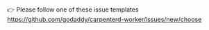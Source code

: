 👉 Please follow one of these issue templates https://github.com/godaddy/carpenterd-worker/issues/new/choose
